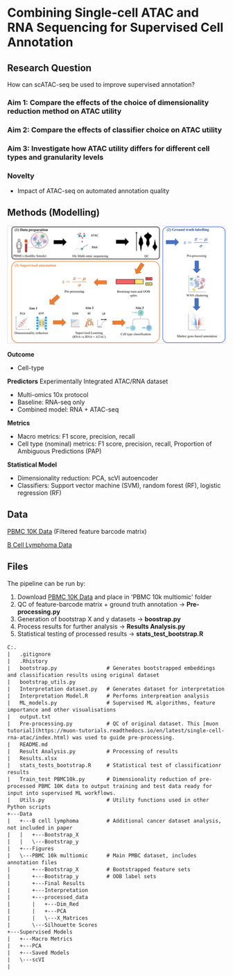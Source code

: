# Combining Single-cell ATAC and RNA Sequencing for Supervised Cell Annotation

## Research Question
How can scATAC-seq be used to improve supervised annotation?

### Aim 1: Compare the effects of the choice of dimensionality reduction method on ATAC utility

### Aim 2: Compare the effects of classifier choice on ATAC utility

### Aim 3: Investigate how ATAC utility differs for different cell types and granularity levels

### Novelty
- Impact of ATAC-seq on automated annotation quality

## Methods (Modelling)

![Alt text](image.png)

**Outcome**
- Cell-type

**Predictors**
Experimentally Integrated ATAC/RNA dataset
- Multi-omics 10x protocol
- Baseline: RNA-seq only
- Combined model: RNA + ATAC-seq

**Metrics**
- Macro metrics: F1 score, precision, recall
- Cell type (nominal) metrics: F1 score, precision, recall, Proportion of Ambiguous Predictions (PAP)

**Statistical Model**
- Dimensionality reduction: PCA, scVI autoencoder
- Classifiers: Support vector machine (SVM), random forest (RF), logistic regression (RF)
  
## Data
[PBMC 10K Data](https://www.10xgenomics.com/resources/datasets/pbmc-from-a-healthy-donor-granulocytes-removed-through-cell-sorting-10-k-1-standard-1-0-0) (Filtered feature barcode matrix)

[B Cell Lymphoma Data](https://www.10xgenomics.com/resources/datasets/fresh-frozen-lymph-node-with-b-cell-lymphoma-14-k-sorted-nuclei-1-standard-2-0-0)

## Files

The pipeline can be run by:
1. Download [PBMC 10K Data](https://www.10xgenomics.com/resources/datasets/pbmc-from-a-healthy-donor-granulocytes-removed-through-cell-sorting-10-k-1-standard-1-0-0) and place in 'PBMC 10k multiomic' folder
1. QC of feature-barcode matrix + ground truth annotation -> **Pre-processing.py**
2. Generation of bootstrap X and y datasets -> **boostrap.py**
3. Process results for further analysis -> **Results Analysis.py**
4. Statistical testing of processed results -> **stats_test_bootstrap.R**

```
C:.
|   .gitignore
|   .Rhistory
|   bootstrap.py                # Generates bootstrapped embeddings and classification results using original dataset
|   bootstrap_utils.py 
|   Interpretation dataset.py   # Generates dataset for interpretation
|   Interpretation Model.R      # Performs interpreation analysis
|   ML_models.py                # Supervised ML algorithms, feature importance and other visualisations
|   output.txt
|   Pre-processing.py           # QC of original dataset. This [muon tutorial](https://muon-tutorials.readthedocs.io/en/latest/single-cell-rna-atac/index.html) was used to guide pre-processing.
|   README.md
|   Result Analysis.py          # Processing of results
|   Results.xlsx                
|   stats_tests_bootstrap.R     # Statistical test of classificationr results
|   Train_test PBMC10k.py       # Dimensionality reduction of pre-processed PBMC 10K data to output training and test data ready for input into supervised ML workflows.
|   Utils.py                    # Utility functions used in other Python scripts
+---Data
|   +---B cell lymphoma         # Additional cancer dataset analysis, not included in paper
|   |   +---Bootstrap_X
|   |   \---Bootstrap_y
|   +---Figures
|   \---PBMC 10k multiomic      # Main PMBC dataset, includes annotation files
|       +---Bootstrap_X         # Bootstrapped feature sets
|       +---Bootstrap_y         # OOB label sets
|       +---Final Results
|       +---Interpretation
|       +---processed_data
|       |   +---Dim_Red
|       |   +---PCA
|       |   \---X_Matrices
|       \---Silhouette Scores
+---Supervised Models
|   +---Macro Metrics
|   +---PCA
|   +---Saved Models
|   \---scVI
|       
```













